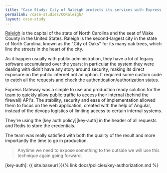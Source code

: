 ```yaml
---
title: "Case Study: City of Raleigh protects its services with Express Gateway"
permalink: /case-studies/CORaleigh/
layout: case-study
---
```


[Raleigh][raleigh] is the capital of the state of North Carolina and the seat of Wake County in the United States. Raleigh is the second-largest city in the state of North Carolina, known as the "City of Oaks" for its many oak trees, which line the streets in the heart of the city.

As it happen usually with public administration, they have a lot of legacy software accumulated over the years; in particular the system they were dealing with didn't have any story around security, making its direct exposure on the public internet not an option. It required some custom code to catch all the requests and check the authentication/authorization status.

Express Gateway was a simple to use and production ready solution for the team to quickly allow public traffic to access their internal (behind the firewall) API's. The stability, security and ease of implementation allowed them to focus on the web application, created with the help of Angular, instead of the devops logistics of limiting access to certain internal systems.

They're using the [key auth policy][key-auth] in the header of all requests and Redis to store the credentials.

The team was really satisfied with both the quality of the result and more importantly the time to go in production.

> Anytime we need to expose something to the outside we will use this technique again going forward.

[raleigh]: https://www.raleighnc.gov/
[key-auth]: {{ site.baseurl }}{% link docs/policies/key-authorization.md %}
